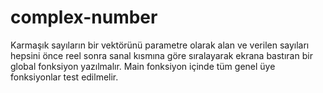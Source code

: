 # complex-number
Karmaşık sayıların bir vektörünü parametre olarak alan ve verilen sayıları hepsini önce reel sonra sanal kısmına göre sıralayarak ekrana bastıran bir global fonksiyon yazılmalır. Main fonksiyon içinde tüm genel üye fonksiyonlar test edilmelir.
